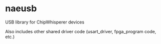 # naeusb
USB library for ChipWhisperer devices

Also includes other shared driver code (usart_driver, fpga_program code, etc.)
